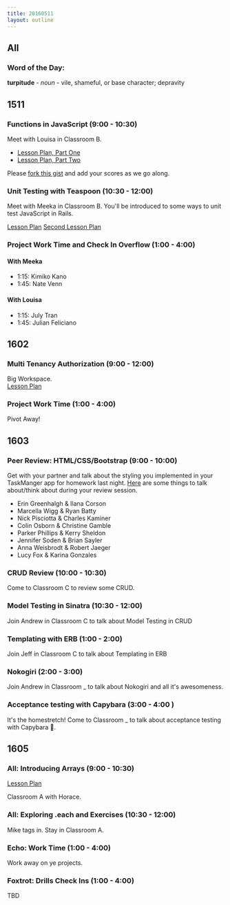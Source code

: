 ```yaml
---
title: 20160511
layout: outline
---
```

## All

### Word of the Day:

**turpitude** - _noun_ - vile, shameful, or base character; depravity

## 1511

### Functions in JavaScript (9:00 - 10:30)

Meet with Louisa in Classroom B.

- [Lesson Plan, Part One](https://github.com/mdn/advanced-js-fundamentals-ck/blob/gh-pages/tutorials/02-functions/01-calling-functions.md)
- [Lesson Plan, Part Two](https://github.com/mdn/advanced-js-fundamentals-ck/blob/gh-pages/tutorials/02-functions/02-what-is-this.md)

Please [fork this gist][cfu4] and add your scores as we go along.

[cfu4]: https://gist.github.com/stevekinney/c5e02b695f9a6e89cfa5

### Unit Testing with Teaspoon (10:30 - 12:00)

Meet with Meeka in Classroom B. You'll be introduced to some ways to unit test JavaScript in Rails.

[Lesson Plan](https://github.com/turingschool/lesson_plans/blob/master/ruby_04-apis_and_scalability/testing_javascript_in_rails.markdown)
[Second Lesson Plan](https://github.com/turingschool/lesson_plans/blob/master/ruby_04-apis_and_scalability/full_stack_integration_testing_with_selenium.markdown)

### Project Work Time and Check In Overflow (1:00 - 4:00)

#### With Meeka

 * 1:15: Kimiko Kano
 * 1:45: Nate Venn

#### With Louisa

- 1:15: July Tran
- 1:45: Julian Feliciano

## 1602

### Multi Tenancy Authorization (9:00 - 12:00)

Big Workspace.  
[Lesson Plan](https://github.com/turingschool/lesson_plans/blob/master/ruby_03-professional_rails_applications/multitenancy_authorization.md)

### Project Work Time (1:00 - 4:00)

Pivot Away!


## 1603

### Peer Review: HTML/CSS/Bootstrap (9:00 - 10:00)

Get with your partner and talk about the styling you implemented in your TaskManger app for homework last night. [Here](https://gist.github.com/Carmer/52b20bbe29d89dfa3f00) are some things to talk about/think about during your review session.

* Erin Greenhalgh & Ilana Corson
* Marcella Wigg & Ryan Batty
* Nick Pisciotta & Charles Kaminer
* Colin Osborn & Christine Gamble
* Parker Phillips & Kerry Sheldon
* Jennifer Soden & Brian Sayler
* Anna Weisbrodt & Robert Jaeger
* Lucy Fox & Karina Gonzales

### CRUD Review (10:00 - 10:30)

Come to Classroom C to review some CRUD.

### Model Testing in Sinatra (10:30 - 12:00)

Join Andrew in Classroom C to talk about Model Testing in CRUD

### Templating with ERB (1:00 - 2:00)
Join Jeff in Classroom C to talk about Templating in ERB

### Nokogiri (2:00 - 3:00)

Join Andrew in Classroom _ to talk about Nokogiri and all it's awesomeness.

### Acceptance testing with Capybara (3:00 - 4:00 )

It's the homestretch! Come to Classroom _ to talk about acceptance testing with Capybara 🐻.


## 1605

### All: Introducing Arrays (9:00 - 10:30)

[Lesson Plan](https://github.com/turingschool/lesson_plans/blob/master/ruby_01-object_oriented_programming_with_ruby/arrays_and_hashes.markdown)

Classroom A with Horace.

### All: Exploring .each and Exercises (10:30 - 12:00)

Mike tags in.  Stay in Classroom A.

### Echo: Work Time (1:00 - 4:00)

Work away on ye projects.

### Foxtrot: Drills Check Ins (1:00 - 4:00)

TBD
